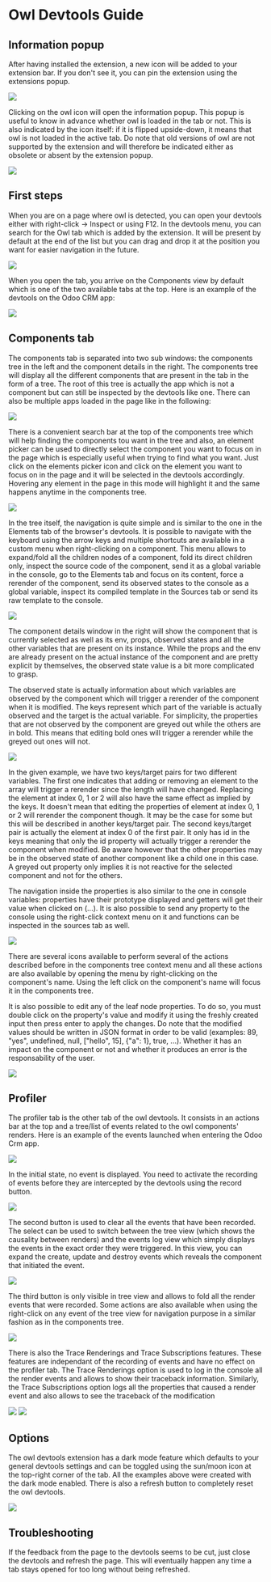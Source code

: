 # Owl Devtools Guide

## Information popup

After having installed the extension, a new icon will be added to your extension bar.
If you don't see it, you can pin the extension using the extensions popup.

<img src="screenshots/extensions.png"/>

Clicking on the owl icon will open the information popup. This popup is useful
to know in advance whether owl is loaded in the tab or not. This is also indicated
by the icon itself: if it is flipped upside-down, it means that owl is not loaded in the
active tab. Do note that old versions of owl are not supported by the extension and will
therefore be indicated either as obsolete or absent by the extension popup.

<img src="screenshots/popup.png"/>

## First steps

When you are on a page where owl is detected, you can open your devtools either with
right-click -> Inspect or using F12. In the devtools menu, you can search for the Owl
tab which is added by the extension. It will be present by default at the end of the list but
you can drag and drop it at the position you want for easier navigation in the future.

<img src="screenshots/find_owl_tab.png"/>

When you open the tab, you arrive on the Components view by default which is one of the
two available tabs at the top. Here is an example of the devtools on the Odoo CRM app:

<img src="screenshots/crm.png"/>

## Components tab

The components tab is separated into two sub windows: the components tree in the left and
the component details in the right. The components tree will display all the different
components that are present in the tab in the form of a tree. The root of this tree is
actually the app which is not a component but can still be inspected by the devtools like
one. There can also be multiple apps loaded in the page like in the following:

<img src="screenshots/multi_apps.png"/>

There is a convenient search bar at the top of the components tree which will help finding
the components tou want in the tree and also, an element picker can be used to directly select
the component you want to focus on in the page which is especially useful when trying to find
what you want. Just click on the elements picker icon and click on the element you want to focus
on in the page and it will be selected in the devtools accordingly. Hovering any element in the
page in this mode will highlight it and the same happens anytime in the components tree.

<img src="screenshots/picker.png"/>

In the tree itself, the navigation is quite simple and is similar to the one in the Elements tab
of the browser's devtools. It is possible to navigate with the keyboard using the arrow keys and
multiple shortcuts are available in a custom menu when right-clicking on a component. This menu
allows to expand/fold all the children nodes of a component, fold its direct children only, inspect
the source code of the component, send it as a global variable in the console, go to the Elements tab
and focus on its content, force a rerender of the component, send its observed states to the console
as a global variable, inspect its compiled template in the Sources tab or send its raw template
to the console.

<img src="screenshots/menu.png"/>

The component details window in the right will show the component that is currently selected as well
as its env, props, observed states and all the other variables that are present on its instance.
While the props and the env are already present on the actual instance of the component and are
pretty explicit by themselves, the observed state value is a bit more complicated to grasp.

The observed state is actually information about which variables are observed by the component
which will trigger a rerender of the component when it is modified. The keys represent which part of the
variable is actually observed and the target is the actual variable. For simplicity, the properties
that are not observed by the component are greyed out while the others are in bold. This means that
editing bold ones will trigger a rerender while the greyed out ones will not.

<img src="screenshots/states.png"/>

In the given example, we have two keys/target pairs for two different variables. The first one indicates
that adding or removing an element to the array will trigger a rerender since the length will have changed.
Replacing the element at index 0, 1 or 2 will also have the same effect as implied by the keys. It doesn't
mean that editing the properties of element at index 0, 1 or 2 will rerender the component though. It may
be the case for some but this will be described in another keys/target pair. The second keys/target pair
is actually the element at index 0 of the first pair. It only has id in the keys meaning that only the
id property will actually trigger a rerender the component when modified. Be aware however that the other
properties may be in the observed state of another component like a child one in this case. A greyed out
property only implies it is not reactive for the selected component and not for the others.

The navigation inside the properties is also similar to the one in console variables: properties have
their prototype displayed and getters will get their value when clicked on (...). It is also possible to
send any property to the console using the right-click context menu on it and functions can be inspected
in the sources tab as well.

<img src="screenshots/function_menu.png"/>

There are several icons available to perform several of the actions described before in the components
tree context menu and all these actions are also available by opening the menu by right-clicking on the
component's name. Using the left click on the component's name will focus it in the components tree.

It is also possible to edit any of the leaf node properties. To do so, you must double click on the
property's value and modify it using the freshly created input then press enter to apply the changes.
Do note that the modified values should be written in JSON format in order to be valid (examples:
89, "yes", undefined, null, \["hello", 15\], {"a": 1}, true, ...). Whether it has an impact on the
component or not and whether it produces an error is the responsability of the user.

<img src="screenshots/edit.png"/>

## Profiler

The profiler tab is the other tab of the owl devtools. It consists in an actions bar at the top and
a tree/list of events related to the owl components' renders. Here is an example of the events launched
when entering the Odoo Crm app.

<img src="screenshots/profiler.png"/>

In the initial state, no event is displayed. You need to activate the recording of events before they
are intercepted by the devtools using the record button.

<img src="screenshots/record.png"/>

The second button is used to clear all the events that have been recorded. The select can be used to
switch between the tree view (which shows the causality between renders) and the events log view which
simply displays the events in the exact order they were triggered. In this view, you can expand the create,
update and destroy events which reveals the component that initiated the event.

<img src="screenshots/events_log.png"/>

The third button is only visible in tree view and allows to fold all the render events that were recorded.
Some actions are also available when using the right-click on any event of the tree view for navigation
purpose in a similar fashion as in the components tree.

<img src="screenshots/tree_actions.png"/>

There is also the Trace Renderings and Trace Subscriptions features. These features are independant of the
recording of events and have no effect on the profiler tab. The Trace Renderings option is used to log in
the console all the render events and allows to show their traceback information. Similarly, the Trace
Subscriptions option logs all the properties that caused a render event and also allows to see the traceback
of the modification

<img src="screenshots/trace_rendering.png"/>
<img src="screenshots/trace_subscriptions.png"/>

## Options

The owl devtools extension has a dark mode feature which defaults to your general devtools settings and can
be toggled using the sun/moon icon at the top-right corner of the tab. All the examples above were created
with the dark mode enabled. There is also a refresh button to completely reset the owl devtools.

<img src="screenshots/darkmode.png"/>

## Troubleshooting

If the feedback from the page to the devtools seems to be cut, just close the devtools and refresh the page.
This will eventually happen any time a tab stays opened for too long without being refreshed.
